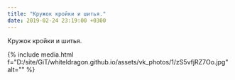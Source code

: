 ```yaml
---
title: "Кружок кройки и шитья."
date: 2019-02-24 23:19:00 +0300
---
```


Кружок кройки и шитья.

{% include media.html f="D:/site/GiT/whiteldragon.github.io/assets/vk_photos/1/zS5vfjRZ7Oo.jpg" alt="" %}
